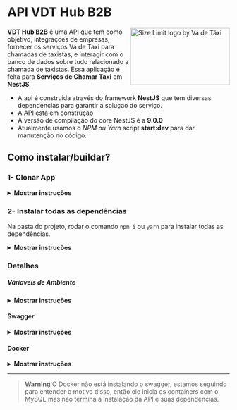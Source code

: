 # API VDT Hub B2B

<img src="https://user-images.githubusercontent.com/88008381/202720901-3f57e2e3-31ba-4542-a56b-7bea7d64c0f6.png"
     align="right" alt="Size Limit logo by Vá de Táxi" width="225" height="129">

**VDT Hub B2B** é uma API que tem como objetivo, integraçoes de empresas, fornecer os serviços Vá de Taxi para chamadas de taxistas, e interagir com o banco de dados sobre tudo relacionado a chamada de taxistas.
Essa aplicação é feita para **Serviços de Chamar Taxi** em **NestJS**.

 * A api é construida através do framework **NestJS** que tem diversas dependencias para garantir a soluçao do serviço.
 * A API está em construçao
 * A versão de compilação do core NestJS é a **9.0.0**
 * Atualmente usamos o *NPM ou Yarn* script **start:dev** para dar manutenção no código.


## Como instalar/buildar?
### 1- Clonar App

<details><summary><b>Mostrar instruções</b></summary>

* Após copiar o caminho do repositorio
* Crie um diretório (sem espaços e caracteres especiais)
* Abra o GitBash dentro da pasta criada e coloque o comando `git clone + url`
* *O Git irá clonar o projeto no seu PC*

</details>

### 2- Instalar todas as dependências

Na pasta do projeto, rodar o comando `npm i` ou `yarn` para instalar todas as dependências.

<details><summary><b>Mostrar instruções</b></summary>

* Abra sua IDE ou Editor de códigos
* Digite `npm run dev` ou `yarn dev` no terminal para rodas em ambiente de desenvolvimento
* Para build do projeto usamos o script `npm run build` ou `yarn build`
</details>

### Detalhes
##### Váriaveis de Ambiente
<details><summary><b>Mostrar instruções</b></summary>

```
src
├── common
│   └── envs
│   │   ├── development.env
│   │   ├── production.env
│   │   ├── local.env
│   └── helpers
│   │   ├── env.helper.ts
...etc.
```

Para ambiente de desenvolvimento, digite no terminal: `npm run start:dev` \
Para ambiente de produçao, digite no terminal: `npm run start:prod`
</details>

#### Swagger
<details><summary><b>Mostrar instruções</b></summary>
Para acessar as rotas e documentaçao das rotas e suas propriedades basta acessar ao endpoint: http://localhost:5555/v1/docs

Para ver a documentaçao em JSON basta adicionar `-json` no fim do link: http://localhost:5555/v1/docs-json

Para ver a documentaçao em YML basta adicionar `-yaml` no fim do link: http://localhost:5555/v1/docs-yaml
</details>

#### Docker
<details><summary><b>Mostrar instruções</b></summary>

Para rodar a aplicaçao instale o Docker em sua máquina e utilize o comando `docker-compose up -d` para rodar em modo detached.

O Docker sobe os containers do NodeJS usando o NestJS como framework dependendo do serviço **db** que tem a imagem do MySQL para testarmos o funcionamento da API com a integraçao ao banco de dados.

As variavéis de ambientes do MySQL se encontram no arquivo **docker-compose.yml**
</details>

 ---
> **Warning**
> O Docker não está instalando o swagger, estamos seguindo para entender o motivo disso, então ele inicia os containers com o MySQL mas nao termina a instalaçao da API e suas dependências.
